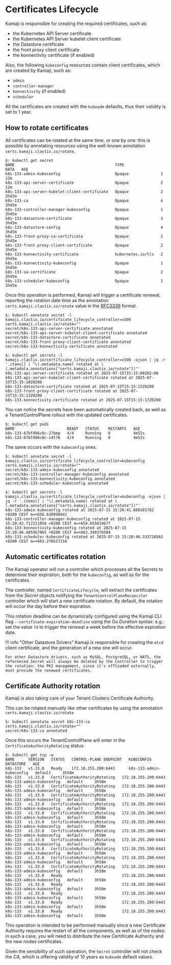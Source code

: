 # Certificates Lifecycle

Kamaji is responsible for creating the required certificates, such as:

- the Kubernetes API Server certificate
- the Kubernetes API Server kubelet client certificate
- the Datastore certificate
- the front proxy client certificate
- the konnectivity certificate (if enabled)

Also, the following `kubeconfig` resources contain client certificates, which are created by Kamaji, such as:

- `admin`
- `controller-manager`
- `konnectivity` (if enabled)
- `scheduler`

All the certificates are created with the `kubeadm` defaults, thus their validity is set to 1 year.

## How to rotate certificates

All certificates can be rotated at the same time, or one by one: this is possible by annotating resources using
the well-known annotation `certs.kamaji.clastix.io/rotate`.

```
$: kubectl get secret
NAME                                            TYPE                DATA   AGE
k8s-133-admin-kubeconfig                        Opaque              1      12m
k8s-133-api-server-certificate                  Opaque              2      12m
k8s-133-api-server-kubelet-client-certificate   Opaque              2      3h45m
k8s-133-ca                                      Opaque              4      3h45m
k8s-133-controller-manager-kubeconfig           Opaque              1      3h45m
k8s-133-datastore-certificate                   Opaque              3      3h45m
k8s-133-datastore-config                        Opaque              4      3h45m
k8s-133-front-proxy-ca-certificate              Opaque              2      3h45m
k8s-133-front-proxy-client-certificate          Opaque              2      3h45m
k8s-133-konnectivity-certificate                kubernetes.io/tls   2      3h45m
k8s-133-konnectivity-kubeconfig                 Opaque              1      3h45m
k8s-133-sa-certificate                          Opaque              2      3h45m
k8s-133-scheduler-kubeconfig                    Opaque              1      3h45m
```

Once this operation is performed, Kamaji will trigger a certificate renewal,
reporting the rotation date time as the annotation `certs.kamaji.clastix.io/rotate` value in the [RFC3339](https://pkg.go.dev/time#RFC3339) format.

```
$: kubectl annotate secret -l kamaji.clastix.io/certificate_lifecycle_controller=x509 certs.kamaji.clastix.io/rotate=""
secret/k8s-133-api-server-certificate annotated
secret/k8s-133-api-server-kubelet-client-certificate annotated
secret/k8s-133-datastore-certificate annotated
secret/k8s-133-front-proxy-client-certificate annotated
secret/k8s-133-konnectivity-certificate annotated

$: kubectl get secrets -l kamaji.clastix.io/certificate_lifecycle_controller=x509 -ojson | jq -r '.items[] | "\(.metadata.name) rotated at \(.metadata.annotations["certs.kamaji.clastix.io/rotate"])"'
k8s-133-api-server-certificate rotated at 2025-07-15T15:15:08Z02:00
k8s-133-api-server-kubelet-client-certificate rotated at 2025-07-15T15:15:10Z0200
k8s-133-datastore-certificate rotated at 2025-07-15T15:15:15Z0200
k8s-133-front-proxy-client-certificate rotated at 2025-07-15T15:15:13Z0200
k8s-133-konnectivity-certificate rotated at 2025-07-15T15:15:17Z0200
```

You can notice the secrets have been automatically created back, as well as a TenantControlPlane rollout with the updated certificates.

```
$: kubectl get pods
NAME                       READY   STATUS    RESTARTS   AGE
k8s-133-67bf496c8c-27bmp   4/4     Running   0          4m52s
k8s-133-67bf496c8c-x4t76   4/4     Running   0          4m52s
```

The same occurs with the `kubeconfig` ones.

```
$: kubectl annotate secret -l kamaji.clastix.io/certificate_lifecycle_controller=kubeconfig certs.kamaji.clastix.io/rotate=""
secret/k8s-133-admin-kubeconfig annotated
secret/k8s-133-controller-manager-kubeconfig annotated
secret/k8s-133-konnectivity-kubeconfig annotated
secret/k8s-133-scheduler-kubeconfig annotated

$: kubectl get secrets -l kamaji.clastix.io/certificate_lifecycle_controller=kubeconfig -ojson | jq -r '.items[] | "\(.metadata.name) rotated at \(.metadata.annotations["certs.kamaji.clastix.io/rotate"])"'
k8s-133-admin-kubeconfig rotated at 2025-07-15 15:20:41.688181782 +0200 CEST m=+658.630990441
k8s-133-controller-manager-kubeconfig rotated at 2025-07-15 15:20:42.712211056 +0200 CEST m=+659.655019677
k8s-133-konnectivity-kubeconfig rotated at 2025-07-15 15:20:46.405567865 +0200 CEST m=+663.348376504
k8s-133-scheduler-kubeconfig rotated at 2025-07-15 15:20:46.333718563 +0200 CEST m=+663.276527216
```

## Automatic certificates rotation

The Kamaji operator will run a controller which processes all the Secrets to determine their expiration, both for the `kubeconfig`, as well as for the certificates.

The controller, named `CertificateLifecycle`, will extract the certificates from the _Secret_ objects notifying the `TenantControlPlaneReconciler` controller which will start a new certificate rotation.
By default, the rotation will occur the day before their expiration.

This rotation deadline can be dynamically configured using the Kamaji CLI flag `--certificate-expiration-deadline` using the Go _Duration_ syntax:
e.g.: set the value `7d` to trigger the renewal a week before the effective expiration date.

!!! info "Other Datastore Drivers"
    Kamaji is responsible for creating the `etcd` client certificate, and the generation of a new one will occur.
    
    For other Datastore drivers, such as MySQL, PostgreSQL, or NATS, the referenced Secret will always be deleted by the Controller to trigger the rotation: the PKI management, since it's offloaded externally, must provide the renewed certificates.

## Certificate Authority rotation

Kamaji is also taking care of your Tenant Clusters Certificate Authority.

This can be rotated manually like other certificates by using the annotation `certs.kamaji.clastix.io/rotate`

```
$: kubectl annotate secret k8s-133-ca certs.kamaji.clastix.io/rotate="" 
secret/k8s-133-ca annotated
```

Once this occurs the TenantControlPlane will enter in the `CertificateAuthorityRotating` status.

```
$: kubectl get tcp -w
NAME      VERSION   STATUS   CONTROL-PLANE ENDPOINT   KUBECONFIG                 DATASTORE   AGE
k8s-133   v1.33.0   Ready    172.18.255.200:6443      k8s-133-admin-kubeconfig   default     3h58m
k8s-133   v1.33.0   CertificateAuthorityRotating   172.18.255.200:6443      k8s-133-admin-kubeconfig   default     3h58m
k8s-133   v1.33.0   CertificateAuthorityRotating   172.18.255.200:6443      k8s-133-admin-kubeconfig   default     3h58m
k8s-133   v1.33.0   CertificateAuthorityRotating   172.18.255.200:6443      k8s-133-admin-kubeconfig   default     3h58m
k8s-133   v1.33.0   CertificateAuthorityRotating   172.18.255.200:6443      k8s-133-admin-kubeconfig   default     3h58m
k8s-133   v1.33.0   CertificateAuthorityRotating   172.18.255.200:6443      k8s-133-admin-kubeconfig   default     3h58m
k8s-133   v1.33.0   CertificateAuthorityRotating   172.18.255.200:6443      k8s-133-admin-kubeconfig   default     3h58m
k8s-133   v1.33.0   CertificateAuthorityRotating   172.18.255.200:6443      k8s-133-admin-kubeconfig   default     3h58m
k8s-133   v1.33.0   CertificateAuthorityRotating   172.18.255.200:6443      k8s-133-admin-kubeconfig   default     3h58m
k8s-133   v1.33.0   CertificateAuthorityRotating   172.18.255.200:6443      k8s-133-admin-kubeconfig   default     3h58m
k8s-133   v1.33.0   CertificateAuthorityRotating   172.18.255.200:6443      k8s-133-admin-kubeconfig   default     3h58m
k8s-133   v1.33.0   CertificateAuthorityRotating   172.18.255.200:6443      k8s-133-admin-kubeconfig   default     3h58m
k8s-133   v1.33.0   Ready                          172.18.255.200:6443      k8s-133-admin-kubeconfig   default     3h58m
k8s-133   v1.33.0   Ready                          172.18.255.200:6443      k8s-133-admin-kubeconfig   default     3h58m
k8s-133   v1.33.0   Ready                          172.18.255.200:6443      k8s-133-admin-kubeconfig   default     3h58m
k8s-133   v1.33.0   Ready                          172.18.255.200:6443      k8s-133-admin-kubeconfig   default     3h58m
k8s-133   v1.33.0   Ready                          172.18.255.200:6443      k8s-133-admin-kubeconfig   default     3h58m
```

This operation is intended to be performed manually since a new Certificate Authority requires the restart of all the components,
as well as of the nodes: in such a case, you will need to distribute the new Certificate Authority and the new nodes certificates.

Given the sensibility of such operation, the `Secret` controller will not check the _CA_, which is offering validity of 10 years as `kubeadm` default values. 

